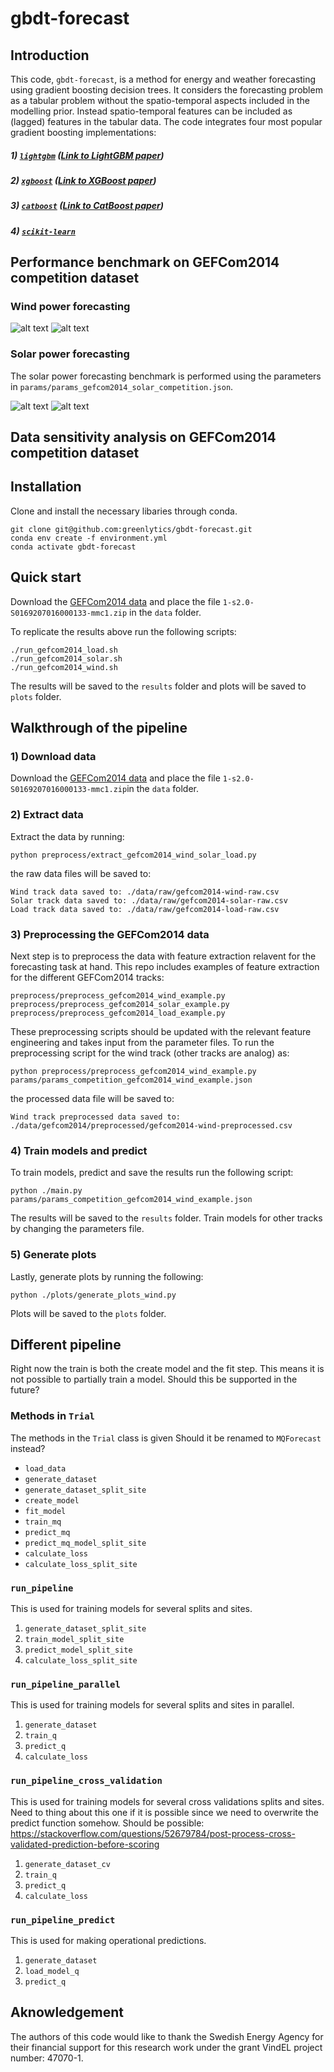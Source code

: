 # gbdt-forecast

## Introduction
This code, `gbdt-forecast`, is a method for energy and weather forecasting using gradient boosting decision trees. It considers the forecasting problem as a tabular problem without the  spatio-temporal aspects included in the modelling prior. Instead spatio-temporal features can be included as (lagged) features in the tabular data. The code integrates four most popular gradient boosting implementations:

##### 1) [`lightgbm`](https://lightgbm.readthedocs.io/en/latest/) ([Link to LightGBM paper](https://papers.nips.cc/paper/6907-lightgbm-a-highly-efficient-gradient-boosting-decision-tree.pdf))
##### 2) [`xgboost`](https://xgboost.readthedocs.io/en/latest/) ([Link to XGBoost paper](https://arxiv.org/pdf/1603.02754.pdf))
##### 3) [`catboost`](https://catboost.ai/) ([Link to CatBoost paper](https://arxiv.org/pdf/1706.09516.pdf))
##### 4) [`scikit-learn`](https://scikit-learn.org/stable/modules/generated/sklearn.ensemble.GradientBoostingRegressor.html#sklearn.ensemble.GradientBoostingRegressor)

## Performance benchmark on GEFCom2014 competition dataset

### Wind power forecasting
![alt text](./plots/gefcom2014-wind-teams.png "wind-forecasting-teams")
![alt text](./plots/gefcom2014-wind-tasks.png "wind-forecasting-tasks")

### Solar power forecasting
The solar power forecasting benchmark is performed using the parameters in `params/params_gefcom2014_solar_competition.json`.

![alt text](./plots/gefcom2014-solar-teams.png "solar-forecasting-teams")
![alt text](./plots/gefcom2014-solar-tasks.png "solar-forecasting-tasks")

## Data sensitivity analysis on GEFCom2014 competition dataset

## Installation
Clone and install the necessary libaries through conda.

```
git clone git@github.com:greenlytics/gbdt-forecast.git
conda env create -f environment.yml
conda activate gbdt-forecast
```

## Quick start
Download the [GEFCom2014 data](https://drive.google.com/file/d/1gKSe-OMVICQ5ZcBD_jvtAPRuamTFwFqI/view?usp=sharing) and place the file `1-s2.0-S0169207016000133-mmc1.zip` in the `data` folder.

To replicate the results above run the following scripts:

```
./run_gefcom2014_load.sh
./run_gefcom2014_solar.sh
./run_gefcom2014_wind.sh
```

The results will be saved to the `results` folder and plots will be saved to `plots` folder.

## Walkthrough of the pipeline

### 1) Download data
Download the [GEFCom2014 data](https://drive.google.com/file/d/1rLEGySZZYTt-2JFWziX3IwfAdC4iQCV6/view?usp=sharing) and place the file `1-s2.0-S0169207016000133-mmc1.zip`in the `data` folder. 

### 2) Extract data
Extract the data by running:

```
python preprocess/extract_gefcom2014_wind_solar_load.py
```

the raw data files will be saved to:

```
Wind track data saved to: ./data/raw/gefcom2014-wind-raw.csv
Solar track data saved to: ./data/raw/gefcom2014-solar-raw.csv
Load track data saved to: ./data/raw/gefcom2014-load-raw.csv
```

### 3) Preprocessing the GEFCom2014 data
Next step is to preprocess the data with feature extraction relavent for the forecasting task at hand. This repo includes examples of feature extraction for the different GEFCom2014 tracks:

```
preprocess/preprocess_gefcom2014_wind_example.py
preprocess/preprocess_gefcom2014_solar_example.py
preprocess/preprocess_gefcom2014_load_example.py
```

These preprocessing scripts should be updated with the relevant feature engineering and takes input from the parameter files. To run the preprocessing script for the wind track (other tracks are analog) as:

```
python preprocess/preprocess_gefcom2014_wind_example.py params/params_competition_gefcom2014_wind_example.json
```

the processed data file will be saved to:

```
Wind track preprocessed data saved to: ./data/gefcom2014/preprocessed/gefcom2014-wind-preprocessed.csv
```

### 4) Train models and predict
To train models, predict and save the results run the following script:

```
python ./main.py params/params_competition_gefcom2014_wind_example.json
```

The results will be saved to the `results` folder. Train models for other tracks by changing the parameters file.

### 5) Generate plots
Lastly, generate plots by running the following:

```
python ./plots/generate_plots_wind.py
```

Plots will be saved to the `plots` folder.

## Different pipeline
Right now the train is both the create model and the fit step. This means it is not possible to partially train a model. Should this be supported in the future? 

### Methods in `Trial`
The methods in the `Trial` class is given 
Should it be renamed to `MQForecast` instead? 

* `load_data`
* `generate_dataset`
* `generate_dataset_split_site`
* `create_model`
* `fit_model`
* `train_mq`
* `predict_mq`
* `predict_mq_model_split_site`
* `calculate_loss`
* `calculate_loss_split_site`

### `run_pipeline`
This is used for training models for several splits and sites. 

1) `generate_dataset_split_site`
2) `train_model_split_site`
3) `predict_model_split_site`
4) `calculate_loss_split_site`

### `run_pipeline_parallel`
This is used for training models for several splits and sites in parallel. 

1) `generate_dataset`
2) `train_q`
3) `predict_q`
4) `calculate_loss`

### `run_pipeline_cross_validation`
This is used for training models for several cross validations splits and sites. Need to thing about this one if it is possible since we need to overwrite the predict function somehow. 
Should be possible: https://stackoverflow.com/questions/52679784/post-process-cross-validated-prediction-before-scoring

1) `generate_dataset_cv`
2) `train_q`
3) `predict_q`
4) `calculate_loss`

### `run_pipeline_predict`
This is used for making operational predictions. 

1) `generate_dataset`
2) `load_model_q`
3) `predict_q`

## Aknowledgement
The authors of this code would like to thank the Swedish Energy Agency for their financial support for this research work under the grant VindEL project number: 47070-1.
